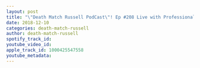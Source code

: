 ```yaml
---
layout: post
title: "\"Death Match Russell PodCast\"! Ep #208 Live with Professional Wrestler \"Dr D David Shultz\"! Tune in!"
date: 2018-12-10
categories: death-match-russell
author: death-match-russell
spotify_track_id: 
youtube_video_id: 
apple_track_id: 1000425547558
youtube_metadata: 
---
```

